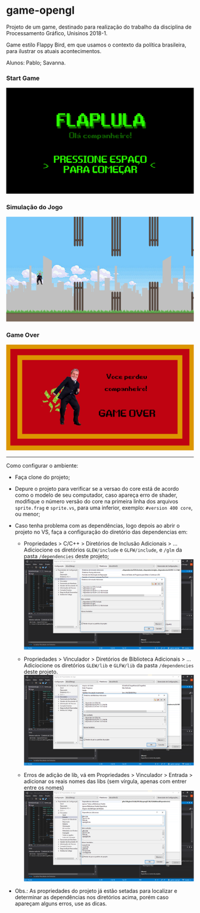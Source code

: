 # game-opengl
Projeto de um game, destinado para realização do trabalho da disciplina de Processamento Gráfico, Unisinos 2018-1.

Game estilo Flappy Bird, em que usamos o contexto da política brasileira, para ilustrar os atuais acontecimentos.

Alunos: Pablo; Savanna.

### Start Game

![StartGame](Jogo/textures/StartGame.jpg)


### Simulação do Jogo

![SimulacaoJogo](readme_images/Simulacao-Jogo.png)


### Game Over

![StartGame](Jogo/textures/GameOver.jpg)


------------------------------------------------------------------------------------------------------------------

Como configurar o ambiente:

- Faça clone do projeto;
- Depure o projeto para verificar se a versao do core está de acordo como o modelo de seu computador, caso apareça erro de shader, modifique o número versão do core na primeira linha dos arquivos `sprite.frag` e `sprite.vs`, para uma inferior, exemplo: `#version 400 core`, ou menor;
- Caso tenha problema com as dependências, logo depois ao abrir o projeto no VS, faça a configuração do diretório das dependencias em:

  - Propriedades > C/C++ > Diretórios de Inclusão Adicionais > ... Adiciocione os diretórios `GLEW/include` e `GLFW/include`, e `/glm` da pasta `/dependencies` deste projeto;
  ![CCpp-include](readme_images/CCpp-include.png)	
  
  - Propriedades > Vinculador > Diretórios de Biblioteca Adicionais > ... Adiciocione os diretórios `GLEW/lib` e `GLFW/lib` da pasta `/dependencies` deste projeto.
  ![vinculador-lib](readme_images/vinculador-lib.png)
  
  - Erros de adição de lib, vá em Propriedades > Vinculador > Entrada > adicionar os reais nomes das libs (sem vírgula, apenas com entrer entre os nomes)
  ![vinculador-.lib](readme_images/vinculador-.lib.png)
  
* Obs.: As propriedades do projeto já estão setadas para localizar e determinar as dependências nos diretórios acima, porém caso apareçam alguns erros, use as dicas.
